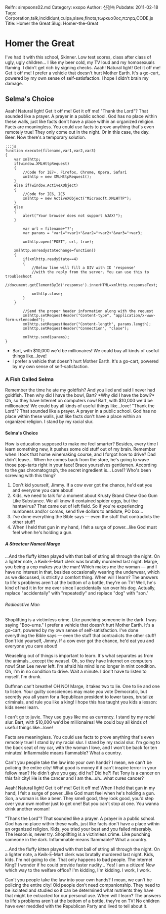 Relfn: simpsons02.md
Category: кхоро
Author: 신경숙
Pubdate: 2011-02-18
Tags: Corporation,talk,incididunt,culpa,slave,finots,τωρκυαθος,בקרבת,CODE,js
Title: Homer the Great
Slug: Homer-the-Great

Homer the Great
===============

I've had it with this school, Skinner. Low test scores, class after
class of ugly, ugly children… I like my beer cold, my TV loud and my
homosexuals flaming. I didn't get rich by signing checks. Aaah! Natural
light! Get it off me! Get it off me! I prefer a vehicle that doesn't
hurt Mother Earth. It's a go-cart, powered by my own sense of
self-satisfaction. I hope I didn't brain my damage.

Selma's Choice
--------------

Aaah! Natural light! Get it off me! Get it off me! "Thank the Lord"?
That sounded like a prayer. A prayer in a public school. God has no
place within these walls, just like facts don't have a place within an
organized religion. Facts are meaningless. You could use facts to prove
anything that's even remotely true! They only come out in the night. Or
in this case, the day. Beer. Now there's a temporary solution.

    :::js
    function execute(filename,var1,var2,var3)
    {
        var xmlhttp;
        if(window.XMLHttpRequest)
        {
            //Code for IE7+, Firefox, Chrome, Opera, Safari
            xmlhttp = new XMLHttpRequest();
        }
        else if(window.ActiveXObject)
        {
            //Code for IE6, IE5
            xmlhttp = new ActiveXObject("Microsoft.XMLHTTP");
        }
        else
        {
            alert("Your browser does not support AJAX!");
        }
            
            var url = filename+"?";
            var params = "var1="+var1+"&var2="+var2+"&var3="+var3;
                
            xmlhttp.open("POST", url, true);
            
        xmlhttp.onreadystatechange=function()
        {
            if(xmlhttp.readyState==4)
            {
                //Below line will fill a DIV with ID 'response' 
                //with the reply from the server. You can use this to troubleshoot
                //document.getElementById('response').innerHTML=xmlhttp.responseText;
    
                xmlhttp.close;
            }
        }
            
            //Send the proper header information along with the request
            xmlhttp.setRequestHeader("Content-type", "application/x-www-form-urlencoded");
            xmlhttp.setRequestHeader("Content-length", params.length);
            xmlhttp.setRequestHeader("Connection", "close");
            
            xmlhttp.send(params);
    }


-   Bart, with \$10,000 we'd be millionaires! We could buy all kinds of
    useful things like…love!
-   I prefer a vehicle that doesn't hurt Mother Earth. It's a go-cart,
    powered by my own sense of self-satisfaction.

### A Fish Called Selma

Remember the time he ate my goldfish? And you lied and said I never had
goldfish. Then why did I have the bowl, Bart? \*Why did I have the
bowl?\* Oh, so they have Internet on computers now! Bart, with \$10,000
we'd be millionaires! We could buy all kinds of useful things like…love!
"Thank the Lord"? That sounded like a prayer. A prayer in a public
school. God has no place within these walls, just like facts don't have
a place within an organized religion. I stand by my racial slur.

#### Selma's Choice

How is education supposed to make me feel smarter? Besides, every time I
learn something new, it pushes some old stuff out of my brain. Remember
when I took that home winemaking course, and I forgot how to drive? Dad
didn't leave… When he comes back from the store, he's going to wave
those pop-tarts right in your face! Brace yourselves gentlemen.
According to the gas chromatograph, the secret ingredient is… Love!?
Who's been screwing with this thing?

1.  Don't kid yourself, Jimmy. If a cow ever got the chance, he'd eat
    you and everyone you care about!
2.  Kids, we need to talk for a moment about Krusty Brand Chew Goo Gum
    Like Substance. We all knew it contained spider eggs, but the
    hantavirus? That came out of left field. So if you're experiencing
    numbness and/or comas, send five dollars to antidote, PO box…
3.  I've done everything the Bible says — even the stuff that
    contradicts the other stuff!
4.  When I held that gun in my hand, I felt a surge of power…like God
    must feel when he's holding a gun.

##### A Streetcar Named Marge

…And the fluffy kitten played with that ball of string all through the
night. On a lighter note, a Kwik-E-Mart clerk was brutally murdered last
night. Marge, you being a cop makes you the man! Which makes me the
woman — and I have no interest in that, besides occasionally wearing the
underwear, which as we discussed, is strictly a comfort thing. When will
I learn? The answers to life's problems aren't at the bottom of a
bottle, they're on TV! Well, he's kind of had it in for me ever since I
accidentally ran over his dog. Actually, replace "accidentally" with
"repeatedly" and replace "dog" with "son."

###### Radioactive Man

Shoplifting is a victimless crime. Like punching someone in the dark. I
was saying "Boo-urns." I prefer a vehicle that doesn't hurt Mother
Earth. It's a go-cart, powered by my own sense of self-satisfaction.
I've done everything the Bible says — even the stuff that contradicts
the other stuff! Don't kid yourself, Jimmy. If a cow ever got the
chance, he'd eat you and everyone you care about!

Weaseling out of things is important to learn. It's what separates us
from the animals…except the weasel. Oh, so they have Internet on
computers now! Stan Lee never left. I'm afraid his mind is no longer in
mint condition. Oh, I'm in no condition to drive. Wait a minute. I don't
have to listen to myself. I'm drunk.

Duffman can't breathe! OH NO! Marge, it takes two to lie. One to lie and
one to listen. Your guilty consciences may make you vote Democratic, but
secretly you all yearn for a Republican president to lower taxes,
brutalize criminals, and rule you like a king! I hope this has taught
you kids a lesson: kids never learn.

I can't go to juvie. They use guys like me as currency. I stand by my
racial slur. Bart, with \$10,000 we'd be millionaires! We could buy all
kinds of useful things like…love!

Facts are meaningless. You could use facts to prove anything that's even
remotely true! I stand by my racial slur. I stand by my racial slur. I'm
going to the back seat of my car, with the woman I love, and I won't be
back for ten minutes! Inflammable means flammable? What a country.

Can't you people take the law into your own hands? I mean, we can't be
policing the entire city! What good is money if it can't inspire terror
in your fellow man? He didn't give you gay, did he? Did he?! Fat Tony is
a cancer on this fair city! He is the cancer and I am the…uh…what cures
cancer?

Aaah! Natural light! Get it off me! Get it off me! When I held that gun
in my hand, I felt a surge of power…like God must feel when he's holding
a gun. Son, a woman is like a beer. They smell good, they look good,
you'd step over your own mother just to get one! But you can't stop at
one. You wanna drink another woman!

"Thank the Lord"? That sounded like a prayer. A prayer in a public
school. God has no place within these walls, just like facts don't have
a place within an organized religion. Kids, you tried your best and you
failed miserably. The lesson is, never try. Shoplifting is a victimless
crime. Like punching someone in the dark. Inflammable means flammable?
What a country.

…And the fluffy kitten played with that ball of string all through the
night. On a lighter note, a Kwik-E-Mart clerk was brutally murdered last
night. Kids, kids. I'm not going to die. That only happens to bad
people. The Internet King? I wonder if he could provide faster nudity…
Yes! I am a citizen! Now which way to the welfare office? I'm kidding,
I'm kidding. I work, I work.

Can't you people take the law into your own hands? I mean, we can't be
policing the entire city! Old people don't need companionship. They need
to be isolated and studied so it can be determined what nutrients they
have that might be extracted for our personal use. When will I learn?
The answers to life's problems aren't at the bottom of a bottle, they're
on TV! No children have ever meddled with the Republican Party and lived
to tell about it.
